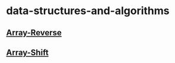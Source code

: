 # data-structures-and-algorithms


## [Array-Reverse](./challenges/arrayReverse/array-reverse.js)
## [Array-Shift](./challenges/arrayShift/array-shift.js)
